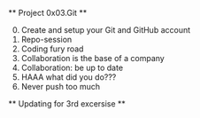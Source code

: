 ** Project 0x03.Git **


0. Create and setup your Git and GitHub account
1. Repo-session
2. Coding fury road
3. Collaboration is the base of a company
4. Collaboration: be up to date
5. HAAA what did you do???
6. Never push too much

** Updating for 3rd excersise **
